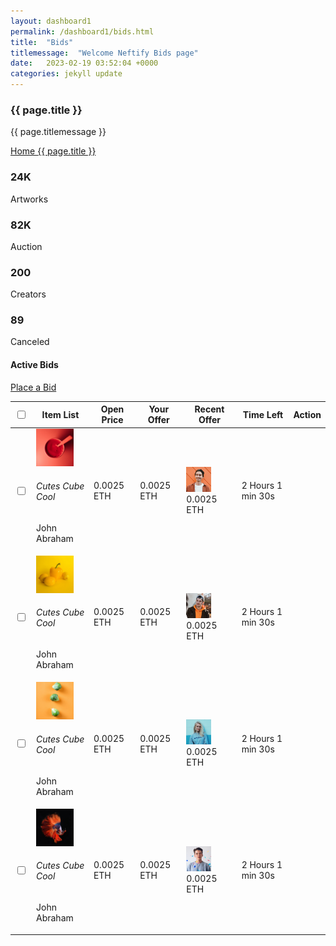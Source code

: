 ```yaml
---
layout: dashboard1
permalink: /dashboard1/bids.html
title:  "Bids"
titlemessage:  "Welcome Neftify Bids page"
date:   2023-02-19 03:52:04 +0000
categories: jekyll update
---
```

<div class="page-title">
<div class="row align-items-center justify-content-between">
<div class="col-6">
<div class="page-title-content">
<h3>{{ page.title }}</h3>
<p class="mb-2">{{ page.titlemessage }}</p>
</div>
</div>
<div class="col-auto">
<div class="breadcrumbs"><a href="#">Home </a><span><i
class="ri-arrow-right-s-line"></i></span><a href="#">{{ page.title }}</a></div>
</div>
</div>
</div>
<div class="row">
<div class="col-xl-3 col-sm-6">
<div class="stat-widget d-flex align-items-center">
<div class="widget-icon me-3 bg-primary"><span><i class="ri-file-copy-2-line"></i></span></div>
<div class="widget-content">
<h3>24K</h3>
<p>Artworks</p>
</div>
</div>
</div>
<div class="col-xl-3 col-sm-6">
<div class="stat-widget d-flex align-items-center">
<div class="widget-icon me-3 bg-success"><span><i class="ri-file-list-3-line"></i></span></div>
<div class="widget-content">
<h3>82K</h3>
<p>Auction</p>
</div>
</div>
</div>
<div class="col-xl-3 col-sm-6">
<div class="stat-widget d-flex align-items-center">
<div class="widget-icon me-3 bg-warning"><span><i class="ri-file-paper-line"></i></span></div>
<div class="widget-content">
<h3>200</h3>
<p>Creators</p>
</div>
</div>
</div>
<div class="col-xl-3 col-sm-6">
<div class="stat-widget d-flex align-items-center">
<div class="widget-icon me-3 bg-danger"><span><i class="ri-file-paper-2-line"></i></span></div>
<div class="widget-content">
<h3>89</h3>
<p>Canceled</p>
</div>
</div>
</div>
<div class="col-xl-12">
<div class="card-header px-0">
<h4 class="card-title">Active Bids </h4><a class="btn btn-primary" href="/create-invoice">Place
a Bid</a>
</div>
<div class="bid-table">
<div class="table-responsive">
<table class="table">
<thead>
<tr>
<th>
<div class="form-check"><input class="form-check-input" type="checkbox"
    id="flexCheckDefault1" value=""></div>
</th>
<th>Item List</th>
<th>Open Price</th>
<th>Your Offer</th>
<th>Recent Offer</th>
<th>Time Left</th>
<th>Action</th>
</tr>
</thead>
<tbody>
<tr>
<td>
<div class="form-check"><input class="form-check-input" type="checkbox"
    id="flexCheckDefault2" value=""></div>
</td>
<td>
<div class="d-flex align-items-center"><img src="/images/items/15.jpg"
    alt="" width="60" class="me-3 rounded">
<div class="flex-grow-1">
    <h6 class="mb-0">Cutes Cube Cool</h6>
    <p class="mb-0">John Abraham</p>
</div>
</div>
</td>
<td>0.0025 ETH</td>
<td> 0.0025 ETH</td>
<td><img src="/images/avatar/1.jpg" alt="" width="40"
class="me-2 rounded-circle">0.0025 ETH</td>
<td>2 Hours 1 min 30s</td>
<td><span><i class="ri-close-line me-3"></i></span></td>
</tr>
<tr>
<td>
<div class="form-check"><input class="form-check-input" type="checkbox"
    id="flexCheckDefault3" value=""></div>
</td>
<td>
<div class="d-flex align-items-center"><img src="/images/items/16.jpg"
    alt="" width="60" class="me-3 rounded">
<div class="flex-grow-1">
    <h6 class="mb-0">Cutes Cube Cool</h6>
    <p class="mb-0">John Abraham</p>
</div>
</div>
</td>
<td>0.0025 ETH</td>
<td> 0.0025 ETH</td>
<td><img src="/images/avatar/2.jpg" alt="" width="40"
class="me-2 rounded-circle">0.0025 ETH</td>
<td>2 Hours 1 min 30s</td>
<td><span><i class="ri-close-line me-3"></i></span></td>
</tr>
<tr>
<td>
<div class="form-check"><input class="form-check-input" type="checkbox"
    id="flexCheckDefault4" value=""></div>
</td>
<td>
<div class="d-flex align-items-center"><img src="/images/items/17.jpg"
    alt="" width="60" class="me-3 rounded">
<div class="flex-grow-1">
    <h6 class="mb-0">Cutes Cube Cool</h6>
    <p class="mb-0">John Abraham</p>
</div>
</div>
</td>
<td>0.0025 ETH</td>
<td> 0.0025 ETH</td>
<td><img src="/images/avatar/3.jpg" alt="" width="40"
class="me-2 rounded-circle">0.0025 ETH</td>
<td>2 Hours 1 min 30s</td>
<td><span><i class="ri-close-line me-3"></i></span></td>
</tr>
<tr>
<td>
<div class="form-check"><input class="form-check-input" type="checkbox"
    id="flexCheckDefault5" value=""></div>
</td>
<td>
<div class="d-flex align-items-center"><img src="/images/items/18.jpg"
    alt="" width="60" class="me-3 rounded">
<div class="flex-grow-1">
    <h6 class="mb-0">Cutes Cube Cool</h6>
    <p class="mb-0">John Abraham</p>
</div>
</div>
</td>
<td>0.0025 ETH</td>
<td> 0.0025 ETH</td>
<td><img src="/images/avatar/4.jpg" alt="" width="40"
class="me-2 rounded-circle">0.0025 ETH</td>
<td>2 Hours 1 min 30s</td>
<td><span><i class="ri-close-line me-3"></i></span></td>
</tr>
</tbody>
</table>
</div>
</div>
</div>
</div>